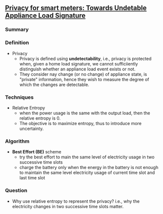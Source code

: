 ## [Privacy for smart meters: Towards Undetable Appliance Load Signature](http://ieeexplore.ieee.org/xpl/login.jsp?tp=&arnumber=5622047)


### Summary

### Definition
- Privacy
  - Privacy is defined using **undetectability**, i.e., privacy is protected when, given a home load signature, we cannot sufficiiently distinguish whether an appliance load event exists or not.
  - They consider nay change (or no change) of appliance state, is "private" information, hence they wish to measure the degree of which the changes are detectable.

### Techniques
- Relative Entropy
  - when the power usage is the same with the output load, then the relative entropy is 0. 
  - The objective is to maximize entropy, thus to introduce more uncertainty.
  
### Algorithm
- **Best Effort (BE)** scheme
  - try the best effort to main the same level of electricity usage in two successive time slots
  - charge the battery only when the energy in the battery is not enough to maintain the same level electricity usage of current time slot and last time slot
  
### Question
- Why use relative entropy to represent the privacy? i.e., why the electricity changes in two successive time slots matter.
